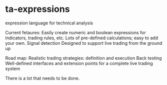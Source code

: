 # ta-expressions
expression language for technical analysis

Current fetaures:
Easily create numeric and boolean expressions for indicators, trading rules, etc.
Lots of pre-defined calculations; easy to add your own.
Signal detection
Designed to support live trading from the ground up

Road map:
Realistic trading strategies: definition and execution
Back testing
Well-defined interfaces and extension points for a complete live trading system  

There is a lot that needs to be done.
